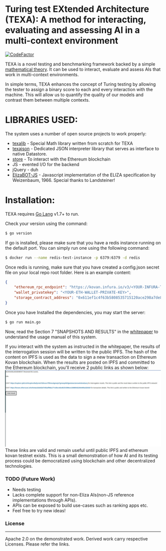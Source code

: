 # Turing test EXtended Architecture (TEXA): A method for interacting, evaluating and assessing AI in a multi-context environment

[![CodeFactor](https://www.codefactor.io/repository/github/texaproject/texa/badge)](https://www.codefactor.io/repository/github/texaproject/texa)

TEXA is a novel testing and benchmarking framework backed by a simple [mathematical theory](https://github.com/TexaProject/texa-docs). It can be used to interact, evaluate and assess AIs that work in multi-context environments. 

In simple terms, TEXA enhances the concept of Turing testing by allowing the tester to assign a binary score to each and every interaction with the machine. This will allow us to quantify the quality of our models and contrast them between multiple contexts.


# LIBRARIES USED:

The system uses a number of open source projects to work properly:

* [texalib](https://github.com/TexaProject/texalib) - Special Math library written from scratch for TEXA
* [texajson](https://github.com/TexaProject/texajson) - Dedicated JSON interpreter library that serves as interface to  native Datastore.
* [store](https://github.com/TexaProject/store) - To interact with the Ethereum blockchain
* JS - evented I/O for the backend
* jQuery - duh
* [ElizaBOT-JS](https://www.masswerk.at/elizabot/) - Javascript implementation of the ELIZA specification by Weizenbaum, 1966. Special thanks to Landsteiner!


# Installation:

TEXA requires [Go Lang](https://golang.org/)  v1.7+ to run.

Check your version using the command:
```sh
$ go version
```

If go is installed, please make sure that you have a redis instance running on the default port. You can simply run one using the following command:

```sh
$ docker run --name redis-test-instance -p 6379:6379 -d redis
```

Once redis is running, make sure that you have created a config.json secret file on your local repo root folder. Here is an example content:

```json
{
    "ethereum_rpc_endpoint": "https://kovan.infura.io/v3/<YOUR-INFURA-TOKEN-GOES-HERE>",
    "wallet_privatekey": "<YOUR-ETH-WALLET-PRIVATE-KEY>",
    "storage_contract_address": "0x611ef1c4f63b5808535715120ace298a7de835b6"
}
```

Once you have Installed the dependencies, you may start the server:

```sh
$ go run main.go
```

Now, read the Section 7 "SNAPSHOTS AND RESULTS" in the [whitepaper](https://github.com/TexaProject/texa-docs/blob/master/TEXA%20-%20Project%20Report.pdf) to understand the usage manual of this system.

If you interact with the system as instructed in the whitepaper, the results of the interrogation session will be written to the public IPFS. The hash of the content on IPFS is used as the data to sign a new transaction on Ethereum Kovan blockchain.
When the results are posted on IPFS and committed to the Ethereum blockchain, you'll receive 2 public links as shown below:
![texa-results-ipfs-blockchain](images/texa-session-ipld-etherscan-result-links.jpg)
These links are valid and remain useful until public IPFS and ethereum kovan testnet exists. This is a small demonstration of how AI and its testing process could be democratized using blockchain and other decentralized technologies.

### TODO (Future Work)

- Needs testing
- Lacks complete support for non-Eliza AIs(non-JS reference implementations through APIs).
- APIs can be exposed to build use-cases such as ranking apps etc.
- Feel free to try new ideas!


### License
----

Apache 2.0 on the demonstrated work.
Derived work carry respective Licenses. Please refer the links.
